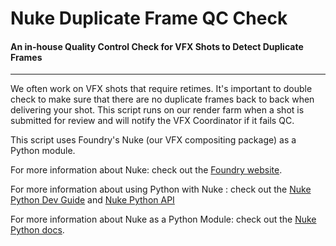 # Nuke Duplicate Frame QC Check
#### An in-house Quality Control Check for VFX Shots to Detect Duplicate Frames
---
We often work on VFX shots that require retimes.  It's important to double check to make sure that there are no duplicate frames back to back when delivering your shot.  This script runs on our render farm when a shot is submitted for review and will notify the VFX Coordinator if it fails QC.

This script uses Foundry's Nuke (our VFX compositing package) as a Python module.

For more information about Nuke: check out the [Foundry website](https://www.foundry.com/products/nuke).

For more information about using Python with Nuke : check out the [Nuke Python Dev Guide](https://learn.foundry.com/nuke/developers/112/pythondevguide/index.html) and [Nuke Python API](https://learn.foundry.com/nuke/developers/112/pythonreference/)

For more information about Nuke as a Python Module: check out the [Nuke Python docs](https://learn.foundry.com/nuke/developers/112/pythondevguide/nuke_as_python_module.html).
